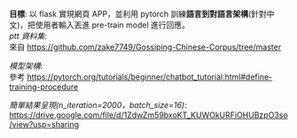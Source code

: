 **目標**: 以 flask 實現網頁 APP，並利用 pytorch 訓練**語言到對語言架構**(針對中文)，把使用者輸入丟進 pre-train model 進行回應。  
*ptt 資料集*:  
來自 https://github.com/zake7749/Gossiping-Chinese-Corpus/tree/master  

*模型架構*:  
參考 https://pytorch.org/tutorials/beginner/chatbot_tutorial.html#define-training-procedure  

*簡單結果呈現(n_iteration=2000，batch_size=16)*:
https://drive.google.com/file/d/1ZdwZm59bxoKT_KUWOkURFiOHUBzpO3so/view?usp=sharing
